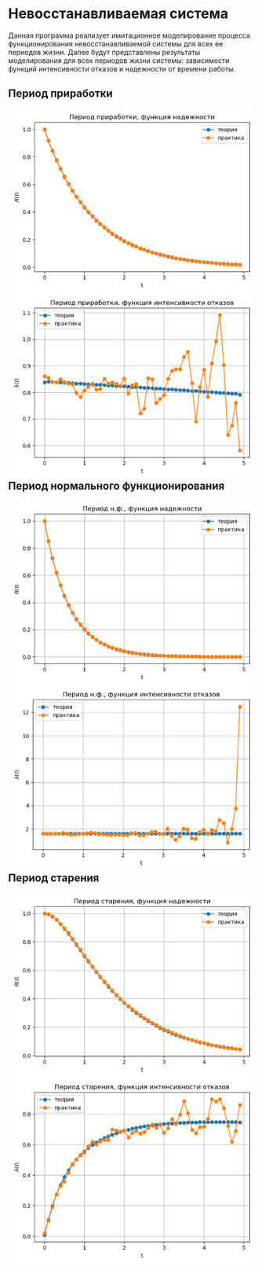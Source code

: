 # Невосстанавливаемая система
Данная программа реализует имитационное моделирование процесса функционирования невосстанавливаемой системы для всех ее периодов жизни.
Далее будут представлены результаты моделирования для всех периодов жизни системы: зависимости функций интенсивности отказов и надежности от времени работы.

## Период приработки
<img src="./images/R1.png"
     alt="Функция надежности"
     style="float: left; margin-right: 10px;" />
>
<img src="./images/l1.png"
     alt="Функция интенсивности отказов"
     style="float: left; margin-right: 10px;" />

## Период нормального функционирования
<img src="./images/R2.png"
     alt="Функция надежности"
     style="float: left; margin-right: 10px;" />
>
<img src="./images/l2.png"
     alt="Функция интенсивности отказов"
     style="float: left; margin-right: 10px;" />

## Период старения
<img src="./images/R3.png"
     alt="Функция надежности"
     style="float: left; margin-right: 10px;" />
>
<img src="./images/l3.png"
     alt="Функция интенсивности отказов"
     style="float: left; margin-right: 10px;" />

